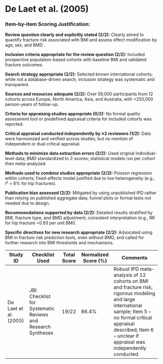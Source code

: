 # De Laet et al. (2005)

### Item-by-item Scoring Justification:

**Review question clearly and explicitly stated (2/2):** Clearly aimed to quantify fracture risk associated with BMI and assess effect modification by age, sex, and BMD .

**Inclusion criteria appropriate for the review question (2/2):** Included prospective population-based cohorts with baseline BMI and validated fracture outcomes.

**Search strategy appropriate (2/2):** Selected known international cohorts; while not a database-driven search, inclusion strategy was systematic and transparent.

**Sources and resources adequate (2/2):** Over 59,000 participants from 12 cohorts across Europe, North America, Asia, and Australia, with >250,000 person-years of follow-up.

**Criteria for appraising studies appropriate (0/2):** No formal quality assessment tool or predefined appraisal criteria for included cohorts was reported.

**Critical appraisal conducted independently by ≥2 reviewers (1/2):** Data were harmonized and verified across studies, but no mention of independent or dual critical appraisal.

**Methods to minimize data extraction errors (2/2):** Used original individual-level data; BMD standardized to Z-scores; statistical models run per cohort then meta-analyzed.

**Methods used to combine studies appropriate (2/2):** Poisson regression within cohorts; fixed-effects model justified due to low heterogeneity (e.g., I² = 8% for hip fractures).

**Publication bias assessed (2/2):** Mitigated by using unpublished IPD rather than relying on published aggregate data; funnel plots or formal tests not needed due to design.

**Recommendations supported by data (2/2):** Detailed results stratified by BMI, fracture type, and BMD adjustment; consistent interpretation (e.g., RR for hip fracture ~0.93 per unit BMI).

**Specific directives for new research appropriate (2/2):** Advocated using BMI in fracture risk prediction tools, even without BMD, and called for further research into BMI thresholds and mechanisms.

| Study ID | Checklist Used | Total Score | Normalized Score (%) | Comments |
| --- | --- | --- | --- | --- |
| De Laet et al. (2005) | JBI Checklist for Systematic Reviews and Research Syntheses | 19/22 | 86.4% | Robust IPD meta-analysis of 12 cohorts on BMI and fracture risk; rigorous modeling and large international sample; Item 5 – no formal critical appraisal described; Item 6 – unclear if appraisal was independently conducted. |
